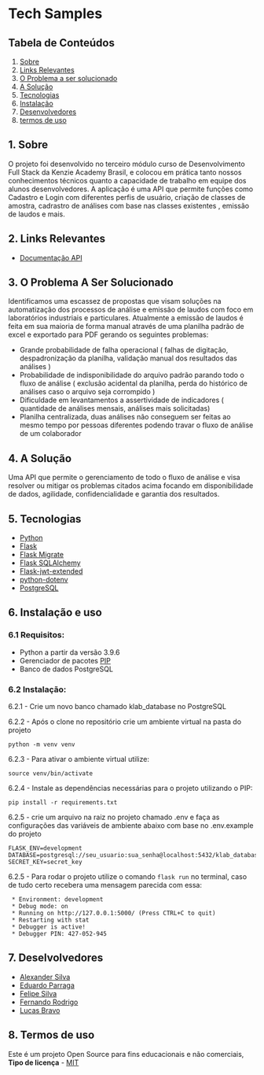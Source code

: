 # Tech Samples

<h2>Tabela de Conteúdos</h2>

1. [ Sobre ](#sobre)
2. [ Links Relevantes ](#links)
3. [ O Problema a ser solucionado ](#problema)
4. [ A Solução ](#solucao)
5. [ Tecnologias](#techs)
6. [ Instalação ](#install)
7. [ Desenvolvedores ](#devs)
8. [ termos de uso ](#termos)

<a name="sobre"></a>

## 1. Sobre

O projeto foi desenvolvido no terceiro módulo curso de Desenvolvimento Full Stack da Kenzie Academy Brasil, e colocou em prática tanto nossos conhecimentos técnicos quanto a capacidade de trabalho em equipe dos alunos desenvolvedores. A aplicação é uma API que permite funções como Cadastro e Login com diferentes perfis de usuário, criação de classes de amostra, cadrastro de análises com base nas classes existentes , emissão de laudos e mais.

<a name="links"></a>

## 2. Links Relevantes

- <a name="documentação-api" href="https://documenter.getpostman.com/view/18741402/UVR8q88w" target="_blank">Documentação API</a>

<a name="problema"></a>

## 3. O Problema A Ser Solucionado

Identificamos uma escassez de propostas que visam soluções na automatização dos processos de análise e emissão de laudos com foco em laboratórios industriais e particulares.
Atualmente a emissão de laudos é feita em sua maioria de forma manual através de uma planilha padrão de excel e exportado para PDF gerando os seguintes problemas:

- Grande probabilidade de falha operacional ( falhas de digitação, despadronização da planilha, validação manual dos resultados das análises )
- Probabilidade de indisponibilidade do arquivo padrão parando todo o fluxo de análise ( exclusão acidental da planilha, perda do histórico de análises caso o arquivo seja corrompido )
- Dificuldade em levantamentos a assertividade de indicadores ( quantidade de análises mensais, análises mais solicitadas)
- Planilha centralizada, duas análises não conseguem ser feitas ao mesmo tempo por pessoas diferentes podendo travar o fluxo de análise de um colaborador

<a name="solucao"></a>

## 4. A Solução

Uma API que permite o gerenciamento de todo o fluxo de análise e visa resolver ou mitigar os problemas citados acima focando em disponibilidade de dados, agilidade, confidencialidade e garantia dos resultados.

<a name="techs"></a>

## 5. Tecnologias

- <a name="python" href="https://docs.python.org/3/" target="_blank">Python</a>
- <a name="flask" href="https://flask.palletsprojects.com/en/2.0.x/" target="_blank">Flask</a>
- <a name="flask-m" href="https://flask-migrate.readthedocs.io/en/latest/" target="_blank">Flask Migrate</a>
- <a name="flask=sql" href="https://flask-sqlalchemy.palletsprojects.com/en/2.x/" target="_blank">Flask SQLAlchemy</a>
- <a name="flask-jwt" href="https://flask-jwt-extended.readthedocs.io/en/stable/" target="_blank">Flask-jwt-extended</a>
- <a name="python.env" href="https://pypi.org/project/python-dotenv/" target="_blank">python-dotenv</a>
- <a name="postgreSQL" href="https://www.postgresql.org/docs/" target="_blank">PostgreSQL</a>

<a name="install"></a>

## 6. Instalação e uso

### 6.1 Requisitos:

- Python a partir da versão 3.9.6
- Gerenciador de pacotes <a name="pip" href="https://pip.pypa.io/en/stable/" target="_blank">PIP</a>
- Banco de dados PostgreSQL

### 6.2 Instalação:

6.2.1 - Crie um novo banco chamado klab_database no PostgreSQL

6.2.2 - Após o clone no repositório crie um ambiente virtual na pasta do projeto

`python -m venv venv`

6.2.3 - Para ativar o ambiente virtual utilize:

`source venv/bin/activate`

6.2.4 - Instale as dependências necessárias para o projeto utilizando o PIP:

`pip install -r requirements.txt`

6.2.5 - crie um arquivo na raiz no projeto chamado .env e faça as configurações das variáveis de ambiente abaixo com base no .env.example do projeto

```
FLASK_ENV=development
DATABASE=postgresql://seu_usuario:sua_senha@localhost:5432/klab_database
SECRET_KEY=secret_key
```

6.2.5 - Para rodar o projeto utilize o comando `flask run` no terminal, caso de tudo certo recebera uma mensagem parecida com essa:

```
 * Environment: development
 * Debug mode: on
 * Running on http://127.0.0.1:5000/ (Press CTRL+C to quit)
 * Restarting with stat
 * Debugger is active!
 * Debugger PIN: 427-052-945
```

<a name="devs"></a>

## 7. Deselvolvedores

- <a name="alex" href="https://www.linkedin.com/in/alesilva-dev/" target="_blank">Alexander Silva</a>
- <a name="eduardo" href="https://www.linkedin.com/in/eduardoparraga/" target="_blank">Eduardo Parraga</a>
- <a name="felipe" href="https://www.linkedin.com/in/felipe-silva-98ads/" target="_blank">Felipe Silva</a>
- <a name="fernando" href="https://www.linkedin.com/in/nandorodrigo/" target="_blank">Fernando Rodrigo</a>
- <a name="lucas" href="https://www.linkedin.com/in/lucas-bravo-rozado-a80b36213/" target="_blank">Lucas Bravo</a>

<a name="termos"></a>

## 8. Termos de uso

Este é um projeto Open Source para fins educacionais e não comerciais, **Tipo de licença** - <a name="mit" href="https://opensource.org/licenses/MIT" target="_blank">MIT</a>
